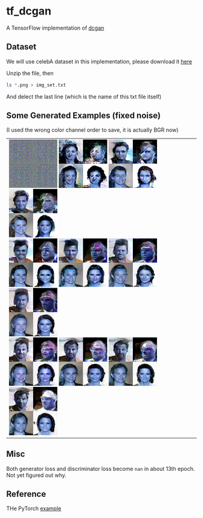 # tf_dcgan
A TensorFlow implementation of [dcgan](https://arxiv.org/pdf/1511.06434.pdf)

## Dataset
We will use celebA dataset in this implementation, please download it [here](http://mmlab.ie.cuhk.edu.hk/projects/CelebA.html)

Unzip the file, then

```bash
ls *.png > img_set.txt
```

And delect the last line (which is the name of this txt file itself)

## Some Generated Examples (fixed noise)

(I used the wrong color channel order to save, it is actually BGR now)

<table><tr><td>
<img src='./example/epoch_0.png'>
<img src='./example/epoch_1.png'>
<img src='./example/epoch_2.png'>
<img src='./example/epoch_3.png'><br>
<img src='./example/epoch_4.png'>
<img src='./example/epoch_5.png'>
<img src='./example/epoch_6.png'>
<img src='./example/epoch_7.png'><br>
<img src='./example/epoch_8.png'>
<img src='./example/epoch_9.png'>
<img src='./example/epoch_10.png'>
<img src='./example/epoch_11.png'>
</td>
</table>

## Misc

Both generator loss and discriminator loss become `nan` in about 13th epoch. Not yet figured out why.

## Reference

THe PyTorch [example](https://github.com/pytorch/examples/blob/master/dcgan)